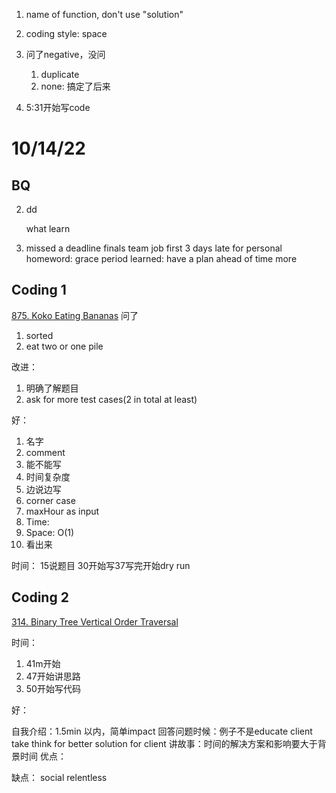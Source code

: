 1. name of function, don't use "solution"
2. coding style: space

3. 问了negative，没问
   1. duplicate
   2. none: 搞定了后来
4. 5:31开始写code

# 10/14/22
## BQ


2. dd
   
   what learn

3. missed a deadline
finals 
team job first
3 days late for personal homeword: grace period
learned: have a plan ahead of time more



## Coding 1
[875. Koko Eating Bananas](https://leetcode.com/problems/koko-eating-bananas/)
问了
1. sorted
2. eat two or one pile

改进：
1. 明确了解题目
2. ask for more test cases(2 in total at least)

好：
1. 名字
2. comment
3. 能不能写
4. 时间复杂度
5. 边说边写
6. corner case
7. maxHour as input
8. Time: 
9. Space: O(1)
10. 看出来

时间：
15说题目 30开始写37写完开始dry run

## Coding 2
[314. Binary Tree Vertical Order Traversal](https://leetcode.com/problems/binary-tree-vertical-order-traversal/)

时间：
1. 41m开始
2. 47开始讲思路
3. 50开始写代码

好：


自我介绍：1.5min 以内，简单impact
回答问题时候：例子不是educate client
take think for better solution for client
讲故事：时间的解决方案和影响要大于背景时间
优点：


缺点：
social
relentless 

